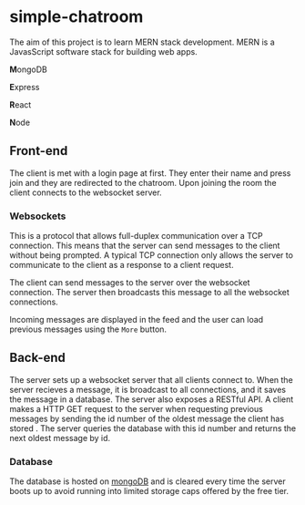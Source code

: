 # simple-chatroom
The aim of this project is to learn MERN stack development.
MERN is a JavasScript software stack for building web apps.

<b>M</b>ongoDB

<b>E</b>xpress

<b>R</b>eact

<b>N</b>ode

## Front-end
The client is met with a login page at first. They enter their
name and press join and they are redirected to the chatroom.
Upon joining the room the client connects to the websocket
server.

### Websockets
This is a protocol that allows full-duplex communication over
a TCP connection. This means that the server can send messages
to the client without being prompted. A typical TCP connection
only allows the server to communicate to the client as a response
to a client request.

The client can send messages to the server over the websocket
connection. The server then broadcasts this message to all the
websocket connections.

Incoming messages are displayed in the feed and the user can
load previous messages using the `More` button.

## Back-end
The server sets up a websocket server that all clients connect
to. When the server recieves a message, it is broadcast to
all connections, and it saves the message in a database.
The server also exposes a RESTful API. A client makes a HTTP GET
request to the server when requesting previous messages by
sending the id number of the oldest message the client has stored
. The server queries the database with this id number and returns
the next oldest message by id.

### Database
The database is hosted on [mongoDB](www.mongodb.com) and is
cleared every time the server boots up to avoid running into
limited storage caps offered by the free tier.
